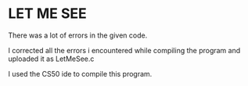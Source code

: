 # LET ME SEE
<p> There was a lot of errors in the given code. </p>
<p> I corrected all the errors i encountered while compiling the program and uploaded it as LetMeSee.c</p>
<p> I used the CS50 ide to compile this program.</p>

